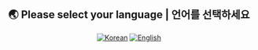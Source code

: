 <div align="center">

<h2>🌏 Please select your language | 언어를 선택하세요</h2>

<a href="./README.ko.md"><img src="https://img.shields.io/badge/🇰🇷 한국어-0a192f?style=for-the-badge" alt="Korean" /></a>
<a href="./README.en.md"><img src="https://img.shields.io/badge/🇺🇸 English-0a192f?style=for-the-badge" alt="English" /></a>

</div>

